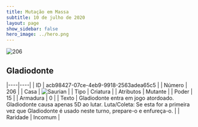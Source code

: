 ```yaml
---
title: Mutação em Massa
subtitle: 10 de julho de 2020
layout: page
show_sidebar: false
hero_image: ../hero.png
---
```


![206](https://cdn.keyforgegame.com/media/card_front/pt/479_206_MHPJPV8W43Q5_pt.png)

## Gladiodonte

|----|----|
| ID | acb98427-07ce-4eb9-9918-2563adea65c5 |
| Número | 206 |
| Casa | ![Saurian](https://archonarcana.com/images/thumb/9/9e/Saurian_P.png/22px-Saurian_P.png "Sauro") |
| Tipo | Criatura |
| Atributos | Mutante |
| Poder | 15 |
| Armadura | 0 |
| Texto | Gladiodonte entra em jogo atordoado.  Gladiodonte causa apenas 5D ao lutar.  Luta/Coleta: Se esta for a primeira vez que Gladiodonte é usado neste turno, prepare-o e enfureça-o. |
| Raridade | Incomum |
